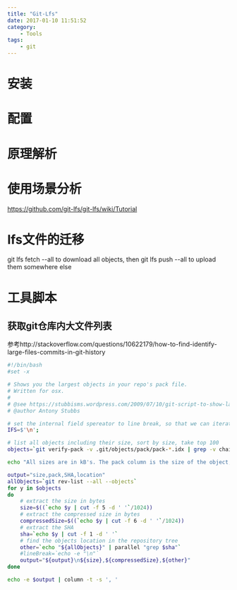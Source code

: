 ```yaml
---
title: "Git-Lfs"
date: 2017-01-10 11:51:52
category:
    - Tools
tags: 
    - git
---
```


# 安装

# 配置

# 原理解析

# 使用场景分析

https://github.com/git-lfs/git-lfs/wiki/Tutorial

# lfs文件的迁移

git lfs fetch --all <remote> to download all objects, then git lfs push --all <remote> to upload them somewhere else

# 工具脚本

## 获取git仓库内大文件列表

参考http://stackoverflow.com/questions/10622179/how-to-find-identify-large-files-commits-in-git-history

``` bash
#!/bin/bash
#set -x 

# Shows you the largest objects in your repo's pack file.
# Written for osx.
#
# @see https://stubbisms.wordpress.com/2009/07/10/git-script-to-show-largest-pack-objects-and-trim-your-waist-line/
# @author Antony Stubbs

# set the internal field spereator to line break, so that we can iterate easily over the verify-pack output
IFS=$'\n';

# list all objects including their size, sort by size, take top 100
objects=`git verify-pack -v .git/objects/pack/pack-*.idx | grep -v chain | sort -k3nr | head -n 100`

echo "All sizes are in kB's. The pack column is the size of the object, compressed, inside the pack file."

output="size,pack,SHA,location"
allObjects=`git rev-list --all --objects`
for y in $objects
do
    # extract the size in bytes
    size=$((`echo $y | cut -f 5 -d ' '`/1024))
    # extract the compressed size in bytes
    compressedSize=$((`echo $y | cut -f 6 -d ' '`/1024))
    # extract the SHA
    sha=`echo $y | cut -f 1 -d ' '`
    # find the objects location in the repository tree
    other=`echo "${allObjects}" | parallel "grep $sha"`
    #lineBreak=`echo -e "\n"`
    output="${output}\n${size},${compressedSize},${other}"
done

echo -e $output | column -t -s ', '
```